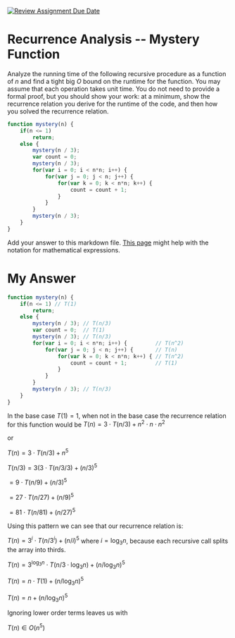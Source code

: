 [![Review Assignment Due Date](https://classroom.github.com/assets/deadline-readme-button-24ddc0f5d75046c5622901739e7c5dd533143b0c8e959d652212380cedb1ea36.svg)](https://classroom.github.com/a/OlW38W4k)
# Recurrence Analysis -- Mystery Function

Analyze the running time of the following recursive procedure as a function of
$n$ and find a tight big $O$ bound on the runtime for the function. You may
assume that each operation takes unit time. You do not need to provide a formal
proof, but you should show your work: at a minimum, show the recurrence relation
you derive for the runtime of the code, and then how you solved the recurrence
relation.

```javascript
function mystery(n) {
    if(n <= 1)
        return;
    else {
        mystery(n / 3);
        var count = 0;
        mystery(n / 3);
        for(var i = 0; i < n*n; i++) {
            for(var j = 0; j < n; j++) {
                for(var k = 0; k < n*n; k++) {
                    count = count + 1;
                }
            }
        }
        mystery(n / 3);
    }
}
```

Add your answer to this markdown file. [This
page](https://docs.github.com/en/get-started/writing-on-github/working-with-advanced-formatting/writing-mathematical-expressions)
might help with the notation for mathematical expressions.

# My Answer

```javascript
function mystery(n) {
    if(n <= 1) // T(1)
        return;
    else {
        mystery(n / 3); // T(n/3)
        var count = 0;  // T(1)
        mystery(n / 3); // T(n/3)
        for(var i = 0; i < n*n; i++) {         // T(n^2)
            for(var j = 0; j < n; j++) {       // T(n)
                for(var k = 0; k < n*n; k++) { // T(n^2)
                    count = count + 1;         // T(1)
                }
            }
        }
        mystery(n / 3); // T(n/3)
    }
}
```
In the base case $T(1) = 1$, when not in the base case the recurrence relation for this function would be $T(n) = 3 \cdot T(n/3) + n^2 \cdot n \cdot n^2$ 

or

$T(n) = 3 \cdot T(n/3) + n^5$

$T(n/3) = 3(3 \cdot T(n/3/3) + (n/3)^{5}$

$= 9 \cdot T(n/9) + (n/3)^{5}$

$= 27 \cdot T(n/27) + (n/9)^{5}$

$= 81 \cdot T(n/81) + (n/27)^{5}$

Using this pattern we can see that our recurrence relation is:

$T(n) = 3^i \cdot T(n/3^i) + (n/i)^{5}$ where $i = \log_{3}n$, because each recursive call splits the array into thirds.

$T(n) = 3^{\log_{3}n} \cdot T(n/3 \cdot \log_{3}n) + (n/ \log_{3}n)^{5}$

$T(n) = n \cdot T(1) + (n/ \log_{3}n)^{5}$

$T(n) = n + (n / \log_{3}n)^{5}$

Ignoring lower order terms leaves us with 

$T(n) \in O(n^5)$

